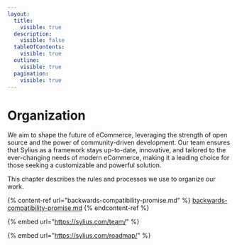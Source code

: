 ```yaml
---
layout:
  title:
    visible: true
  description:
    visible: false
  tableOfContents:
    visible: true
  outline:
    visible: true
  pagination:
    visible: true
---
```


# Organization

We aim to shape the future of eCommerce, leveraging the strength of open source and the power of community-driven development. Our team ensures that Sylius as a framework stays up-to-date, innovative, and tailored to the ever-changing needs of modern eCommerce, making it a leading choice for those seeking a customizable and powerful solution.

This chapter describes the rules and processes we use to organize our work.

{% content-ref url="backwards-compatibility-promise.md" %}
[backwards-compatibility-promise.md](backwards-compatibility-promise.md)
{% endcontent-ref %}



{% embed url="https://sylius.com/team/" %}

{% embed url="https://sylius.com/roadmap/" %}
